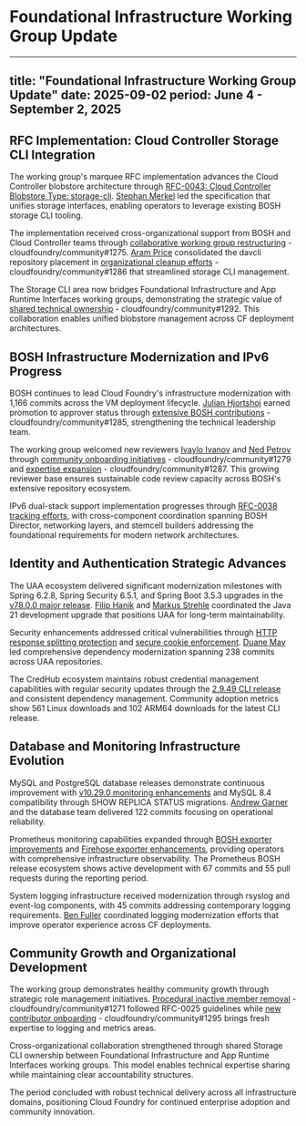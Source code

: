 # Foundational Infrastructure Working Group Update

---
title: "Foundational Infrastructure Working Group Update"
date: 2025-09-02
period: June 4 - September 2, 2025
---

## RFC Implementation: Cloud Controller Storage CLI Integration

The working group's marquee RFC implementation advances the Cloud Controller blobstore architecture through [RFC-0043: Cloud Controller Blobstore Type: storage-cli](https://github.com/cloudfoundry/community/blob/main/toc/rfc/rfc-0043-cc-blobstore-storage-cli.md). [Stephan Merkel](https://github.com/stephanme) led the specification that unifies storage interfaces, enabling operators to leverage existing BOSH storage CLI tooling.

The implementation received cross-organizational support from BOSH and Cloud Controller teams through [collaborative working group restructuring](https://github.com/cloudfoundry/community/pull/1275) - cloudfoundry/community#1275. [Aram Price](https://github.com/aramprice) consolidated the davcli repository placement in [organizational cleanup efforts](https://github.com/cloudfoundry/community/pull/1286) - cloudfoundry/community#1286 that streamlined storage CLI management.

The Storage CLI area now bridges Foundational Infrastructure and App Runtime Interfaces working groups, demonstrating the strategic value of [shared technical ownership](https://github.com/cloudfoundry/community/pull/1292) - cloudfoundry/community#1292. This collaboration enables unified blobstore management across CF deployment architectures.

## BOSH Infrastructure Modernization and IPv6 Progress

BOSH continues to lead Cloud Foundry's infrastructure modernization with 1,166 commits across the VM deployment lifecycle. [Julian Hjortshoj](https://github.com/julian-hj) earned promotion to approver status through [extensive BOSH contributions](https://github.com/cloudfoundry/community/pull/1285) - cloudfoundry/community#1285, strengthening the technical leadership team.

The working group welcomed new reviewers [Ivaylo Ivanov](https://github.com/ivaylogi98) and [Ned Petrov](https://github.com/neddp) through [community onboarding initiatives](https://github.com/cloudfoundry/community/pull/1279) - cloudfoundry/community#1279 and [expertise expansion](https://github.com/cloudfoundry/community/pull/1287) - cloudfoundry/community#1287. This growing reviewer base ensures sustainable code review capacity across BOSH's extensive repository ecosystem.

IPv6 dual-stack support implementation progresses through [RFC-0038 tracking efforts](https://github.com/cloudfoundry/community/issues/1107), with cross-component coordination spanning BOSH Director, networking layers, and stemcell builders addressing the foundational requirements for modern network architectures.

## Identity and Authentication Strategic Advances

The UAA ecosystem delivered significant modernization milestones with Spring 6.2.8, Spring Security 6.5.1, and Spring Boot 3.5.3 upgrades in the [v78.0.0 major release](https://github.com/cloudfoundry/uaa/releases/tag/v78.0.0). [Filip Hanik](https://github.com/fhanik) and [Markus Strehle](https://github.com/strehle) coordinated the Java 21 development upgrade that positions UAA for long-term maintainability.

Security enhancements addressed critical vulnerabilities through [HTTP response splitting protection](https://github.com/cloudfoundry/uaa/pull/3504) and [secure cookie enforcement](https://github.com/cloudfoundry/uaa/pull/3503). [Duane May](https://github.com/duanemay) led comprehensive dependency modernization spanning 238 commits across UAA repositories.

The CredHub ecosystem maintains robust credential management capabilities with regular security updates through the [2.9.49 CLI release](https://github.com/cloudfoundry/credhub-cli/releases/tag/2.9.49) and consistent dependency management. Community adoption metrics show 561 Linux downloads and 102 ARM64 downloads for the latest CLI release.

## Database and Monitoring Infrastructure Evolution

MySQL and PostgreSQL database releases demonstrate continuous improvement with [v10.29.0 monitoring enhancements](https://github.com/cloudfoundry/mysql-monitoring-release/releases/tag/v10.29.0) and MySQL 8.4 compatibility through SHOW REPLICA STATUS migrations. [Andrew Garner](https://github.com/abg) and the database team delivered 122 commits focusing on operational reliability.

Prometheus monitoring capabilities expanded through [BOSH exporter improvements](https://github.com/cloudfoundry/bosh_exporter) and [Firehose exporter enhancements](https://github.com/cloudfoundry/firehose_exporter), providing operators with comprehensive infrastructure observability. The Prometheus BOSH release ecosystem shows active development with 67 commits and 55 pull requests during the reporting period.

System logging infrastructure received modernization through rsyslog and event-log components, with 45 commits addressing contemporary logging requirements. [Ben Fuller](https://github.com/Benjamintf1) coordinated logging modernization efforts that improve operator experience across CF deployments.

## Community Growth and Organizational Development

The working group demonstrates healthy community growth through strategic role management initiatives. [Procedural inactive member removal](https://github.com/cloudfoundry/community/pull/1271) - cloudfoundry/community#1271 followed RFC-0025 guidelines while [new contributor onboarding](https://github.com/cloudfoundry/community/pull/1295) - cloudfoundry/community#1295 brings fresh expertise to logging and metrics areas.

Cross-organizational collaboration strengthened through shared Storage CLI ownership between Foundational Infrastructure and App Runtime Interfaces working groups. This model enables technical expertise sharing while maintaining clear accountability structures.

The period concluded with robust technical delivery across all infrastructure domains, positioning Cloud Foundry for continued enterprise adoption and community innovation.